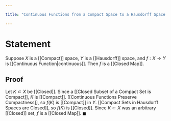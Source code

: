 ```yaml
---

title: "Continuous Functions from a Compact Space to a Hausdorff Space are Closed Maps"

---
```

# Statement
Suppose $X$ is a [[Compact]] space, $Y$ is a [[Hausdorff]] space, and $f: X \to Y$ is [[Continuous Function|continuous]]. Then $f$ is a [[Closed Map]].

## Proof
Let $K \subset X$ be [[Closed]]. Since a [[Closed Subset of a Compact Set is Compact]], $K$ is [[Compact]]. [[Continuous Functions Preserve Compactness]], so $f(K)$ is [[Compact]] in $Y$. [[Compact Sets in Hausdorff Spaces are Closed]], so $f(K)$ is [[Closed]]. Since $K \subset X$ was an arbitrary [[Closed]] set, $f$ is a [[Closed Map]]. $\blacksquare$